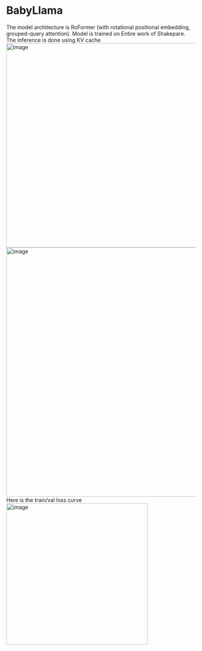 # BabyLlama
The model architecture is RoFormer (with rotational positional embedding, grouped-query attention). Model is trained on Entire work of Shakepare. The inference is done using KV cache
<img width="542" alt="image" src="https://github.com/Sachin-Bharadwaj/BabyLlama/assets/26499326/7fb04de0-d23e-4dee-9fa3-ed5fb023c46e">
<img width="662" alt="image" src="https://github.com/Sachin-Bharadwaj/BabyLlama/assets/26499326/53fdb635-bf62-4530-9422-ec0f1c41afd5">
Here is the train/val loss curve <br>
<img width="376" alt="image" src="https://github.com/Sachin-Bharadwaj/BabyLlama/assets/26499326/c7861257-4fc9-487a-87d6-97f7858c2025">


